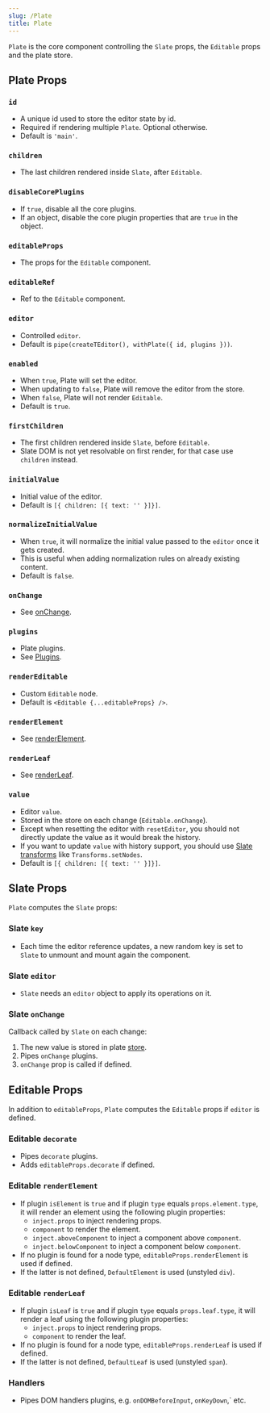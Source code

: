 ```yaml
---
slug: /Plate
title: Plate
---
```


`Plate` is the core component controlling the
`Slate` props, the `Editable` props and the plate store.

## Plate Props

### `id`

- A unique id used to store the editor state by id.
- Required if rendering multiple `Plate`. Optional otherwise.
- Default is `'main'`.

### `children`

- The last children rendered inside `Slate`, after `Editable`.

### `disableCorePlugins`

- If `true`, disable all the core plugins.
- If an object, disable the core plugin properties that are `true` in the object.

### `editableProps`

- The props for the `Editable` component.

### `editableRef`

- Ref to the `Editable` component.

### `editor`

- Controlled `editor`.
- Default is `pipe(createTEditor(), withPlate({ id, plugins }))`.

### `enabled`

- When `true`, Plate will set the editor.
- When updating to `false`, Plate will remove the editor from the store.
- When `false`, Plate will not render `Editable`.
- Default is `true`.

### `firstChildren`

- The first children rendered inside `Slate`, before `Editable`.
- Slate DOM is not yet resolvable on first render, for that case use `children` instead.

### `initialValue`

- Initial value of the editor.
- Default is `[{ children: [{ text: '' }]}]`.

### `normalizeInitialValue`
 
- When `true`, it will normalize the initial value passed to the `editor` once it gets created.
- This is useful when adding normalization rules on already existing content.
- Default is `false`.

### `onChange`

- See [onChange](#slate-onchange).

### `plugins`

- Plate plugins.
- See [Plugins](/docs1/plugins).

### `renderEditable`

- Custom `Editable` node.
- Default is `<Editable {...editableProps} />`.

### `renderElement`

- See [renderElement](#editable-renderelement).

### `renderLeaf`

- See [renderLeaf](#editable-renderleaf).

### `value`

- Editor `value`.
- Stored in the store on each change (`Editable.onChange`).
- Except when resetting the editor with `resetEditor`, you should not directly update the value as it would break the history.
- If you want to update `value` with history support, you should use [Slate transforms](https://docs.slatejs.org/concepts/04-transforms) like `Transforms.setNodes`.
- Default is `[{ children: [{ text: '' }]}]`.

## Slate Props

`Plate` computes the `Slate` props:

### Slate `key`

- Each time the editor reference updates, a new random key is set
to `Slate` to unmount and mount again the component.

### Slate `editor`

- `Slate` needs an `editor` object to apply its operations on it.

### Slate `onChange`

Callback called by `Slate` on each change:
1. The new value is stored in plate [store](/docs1/store#value).
2. Pipes `onChange` plugins.
3. `onChange` prop is called if defined.

## Editable Props

In addition to `editableProps`, `Plate` computes the `Editable`
props if `editor` is defined.

### Editable `decorate`

- Pipes `decorate` plugins.
- Adds `editableProps.decorate` if defined.

### Editable `renderElement`

- If plugin `isElement` is `true` and if plugin `type` equals `props.element.type`,  it will render an element using the following plugin properties:
  - `inject.props` to inject rendering props.
  - `component` to render the element.
  - `inject.aboveComponent` to inject a component above `component`.
  - `inject.belowComponent` to inject a component below `component`.
- If no plugin is found for a node type, `editableProps.renderElement` is used if defined.
- If the latter is not defined, `DefaultElement` is used (unstyled `div`).

### Editable `renderLeaf`

- If plugin `isLeaf` is `true` and if plugin `type` equals `props.leaf.type`,  it will render a leaf using the following plugin properties:
  - `inject.props` to inject rendering props.
  - `component` to render the leaf.
- If no plugin is found for a node type, `editableProps.renderLeaf` is used if defined.
- If the latter is not defined, `DefaultLeaf` is used (unstyled `span`).

### Handlers

- Pipes DOM handlers plugins, e.g. `onDOMBeforeInput`, `onKeyDown`,` etc.
